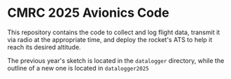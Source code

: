 # CMRC 2025 Avionics Code

This repository contains the code to collect and log flight data, transmit it via radio at the appropriate time, and deploy the rocket's ATS to help it reach its desired altitude.

The previous year's sketch is located in the `datalogger` directory, while the outline of a new one is located in `datalogger2025`
